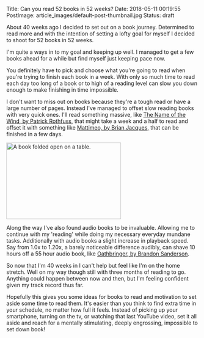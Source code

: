Title: Can you read 52 books in 52 weeks?
Date: 2018-05-11 00:19:55
PostImage: article_images/default-post-thumbnail.jpg
Status: draft

About 40 weeks ago I decided to set out on a book journey. Determined to read more and with the intention of setting a lofty goal for myself I decided to shoot for 52 books in 52 weeks.

I'm quite a ways in to my goal and keeping up well. I managed to get a few books ahead for a while but find myself just keeping pace now.

You definitely have to pick and choose what you're going to read when you're trying to finish each book in a week. With only so much time to read each day too long of a book or to high of a reading level can slow you down enough to make finishing in time impossible.

I don't want to miss out on books because they're a tough read or have a large number of pages. Instead I've managed to offset slow reading books with very quick ones. I'll read something massive, like <a href="https://www.patrickrothfuss.com/content/buy.asp">The Name of the Wind, by Patrick Rothfuss</a>, that might take a week and a half to read and offset it with something like <a href="http://www.redwallabbey.com">Mattimeo, by Brian Jacques,</a> that can be finished in a few days.

<img class="size-medium wp-image-642 aligncenter" src="/images/article_images/2018/05/brandi-redd-414738-unsplash-300x200.jpg" alt="A book folded open on a table. " width="300" height="200" />

Along the way I've also found audio books to be invaluable. Allowing me to continue with my 'reading' while doing my necessary everyday mundane tasks. Additionally with audio books a slight increase in playback speed. Say from 1.0x to 1.20x, a barely noticeable difference audibly, can shave 10 hours off a 55 hour audio book, like <a href="https://brandonsanderson.com/books/the-stormlight-archive/oathbringer/">Oathbringer, by Brandon Sanderson</a>.

So now that I'm 40 weeks in I can't help but feel like I'm on the home stretch. Well on my way though still with three months of reading to go. Anything could happen between now and then, but I'm feeling confident given my track record thus far.

Hopefully this gives you some ideas for books to read and motivation to set aside some time to read them. It's easier than you think to find extra time in your schedule, no matter how full it feels. Instead of picking up your smartphone, turning on the tv, or watching that last YouTube video, set it all aside and reach for a mentally stimulating, deeply engrossing, impossible to set down book!